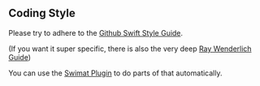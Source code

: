 ## Coding Style

Please try to adhere to the [Github Swift Style Guide](https://github.com/github/swift-style-guide).

(If you want it super specific, there is also the very deep [Ray Wenderlich Guide](https://github.com/raywenderlich/swift-style-guide))

You can use the [Swimat Plugin](https://github.com/Jintin/Swimat) to do parts of that automatically.